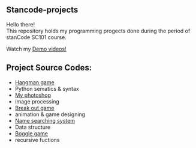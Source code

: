 ## Stancode-projects
Hello there!\
This repository holds my programming progects done during the period of stanCode SC101 course.

Watch my [Demo videos!](https://drive.google.com/drive/folders/1Gi3bn9qPW_gR0ISyGzVPLd5Bztdvd7rF?fbclid=IwAR36BW3v_bHn-Idsh-0_ROSWLwrXOzoervZId25OOzH2LX4b6FCGDfULdDg)

## Project Source Codes:

* [Hangman game](https://github.com/itinghuang/iting-projects/tree/main/stancode_projects/Hangman)
* Python sematics & syntax
* [My photoshop](https://github.com/itinghuang/iting-projects/tree/main/stancode_projects/My%20photoshop)
* image processing
* [Break out game](https://github.com/itinghuang/iting-projects/tree/main/stancode_projects/Break%20out%20games)
* animation & game designing
* [Name searching system](https://github.com/itinghuang/iting-projects/tree/main/stancode_projects/Name%20searching%20system)
* Data structure
* [Boggle game](https://github.com/itinghuang/iting-projects/tree/main/stancode_projects/Boggle%20game)
* recursive fuctions
